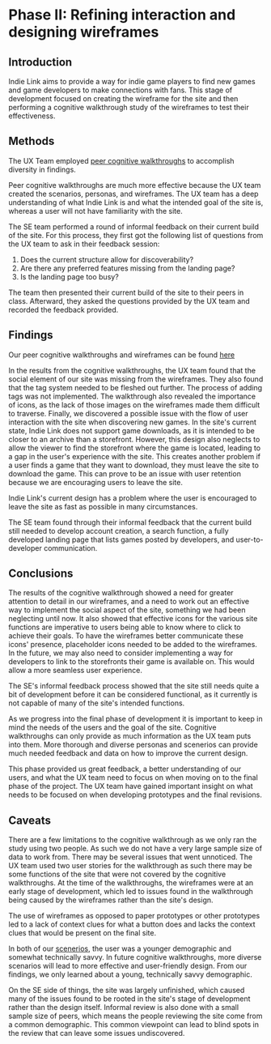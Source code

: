 # Phase II: Refining interaction and designing wireframes

## Introduction

Indie Link aims to provide a way for indie game players to find new games and game developers to make connections with fans. This stage of development focused on creating the wireframe for the site and then performing a cognitive walkthrough study of the wireframes to test their effectiveness. 

## Methods

The UX Team employed [peer cognitive walkthroughs](/wireframes/Cognitive%20Walkthroughs/) to accomplish diversity in findings.

Peer cognitive walkthroughs are much more effective because the UX team created the scenarios, personas, and wireframes. The UX team has a deep understanding of what Indie Link is and what the intended goal of the site is, whereas a user will not have familiarity with the site.

The SE team performed a round of informal feedback on their current build of the site. For this process, they first got the following list of questions from the UX team to ask in their feedback session: 
1. Does the current structure allow for discoverability?
2. Are there any preferred features missing from the landing page?
3. Is the landing page too busy?

The team then presented their current build of the site to their peers in class. Afterward, they asked the questions provided by the UX team and recorded the feedback provided. 

## Findings

Our peer cognitive walkthroughs and wireframes can be found [here](/wireframes/Cognitive%20Walkthroughs/)

In the results from the cognitive walkthroughs, the UX team found that the social element of our site was missing from the wireframes. They also found that the tag system needed to be fleshed out further. The process of adding tags was not implemented. The walkthrough also revealed the importance of icons, as the lack of those images on the wireframes made them difficult to traverse. Finally, we discovered a possible issue with the flow of user interaction with the site when discovering new games. In the site's current state, Indie Link does not support game downloads, as it is intended to be closer to an archive than a storefront. However, this design also neglects to allow the viewer to find the storefront where the game is located, leading to a gap in the user's experience with the site. This creates another problem if a user finds a game that they want to download, they must leave the site to download the game. This can prove to be an issue with user retention because we are encouraging users to leave the site.

Indie Link's current design has a problem where the user is encouraged to leave the site as fast as possible in many circumstances.

The SE team found through their informal feedback that the current build still needed to develop account creation, a search function, a fully developed landing page that lists games posted by developers, and user-to-developer communication. 

## Conclusions

The results of the cognitive walkthrough showed a need for greater attention to detail in our wireframes, and a need to work out an effective way to implement the social aspect of the site, something we had been neglecting until now. It also showed that effective icons for the various site functions are imperative to users being able to know where to click to achieve their goals. To have the wireframes better communicate these icons' presence, placeholder icons needed to be added to the wireframes. In the future, we may also need to consider implementing a way for developers to link to the storefronts their game is available on. This would allow a more seamless user experience.

The SE's informal feedback process showed that the site still needs quite a bit of development before it can be considered functional, as it currently is not capable of many of the site's intended functions. 

As we progress into the final phase of development it is important to keep in mind the needs of the users and the goal of the site. Cognitive walkthroughs can only provide as much information as the UX team puts into them. More thorough and diverse personas and scenerios can provide much needed feedback and data on how to improve the current design. 

This phase provided us great feedback, a better understanding of our users, and what the UX team need to focus on when moving on to the final phase of the project. The UX team have gained important insight on what needs to be focused on when developing prototypes and the final revisions.

## Caveats

There are a few limitations to the cognitive walkthrough as we only ran the study using two people. As such we do not have a very large sample size of data to work from. There may be several issues that went unnoticed. The UX team used two user stories for the walkthrough as such there may be some functions of the site that were not covered by the cognitive walkthroughs. At the time of the walkthroughs, the wireframes were at an early stage of development, which led to issues found in the walkthrough being caused by the wireframes rather than the site's design. 

The use of wireframes as opposed to paper prototypes or other prototypes led to a lack of context clues for what a button does and lacks the context clues that would be present on the final site. 

In both of our [scenerios](/personas/), the user was a younger demographic and somewhat technically savvy. In future cognitive walkthroughs, more diverse scenarios will lead to more effective and user-friendly design. From our findings, we only learned about a young, technically savvy demographic. 

On the SE side of things, the site was largely unfinished, which caused many of the issues found to be rooted in the site's stage of development rather than the design itself. Informal review is also done with a small sample size of peers, which means the people reviewing the site come from a common demographic. This common viewpoint can lead to blind spots in the review that can leave some issues undiscovered. 
